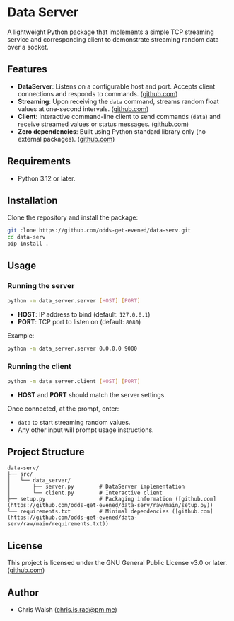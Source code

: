 # Data Server

A lightweight Python package that implements a simple TCP streaming service and corresponding client to demonstrate streaming random data over a socket.

## Features

* **DataServer**: Listens on a configurable host and port. Accepts client connections and responds to commands. ([github.com](https://github.com/odds-get-evened/data-serv/raw/main/src/data_server/server.py))
* **Streaming**: Upon receiving the `data` command, streams random float values at one-second intervals. ([github.com](https://github.com/odds-get-evened/data-serv/raw/main/src/data_server/server.py))
* **Client**: Interactive command-line client to send commands (`data`) and receive streamed values or status messages. ([github.com](https://github.com/odds-get-evened/data-serv/raw/main/src/data_server/client.py))
* **Zero dependencies**: Built using Python standard library only (no external packages). ([github.com](https://github.com/odds-get-evened/data-serv/raw/main/setup.py))

## Requirements

* Python 3.12 or later.

## Installation

Clone the repository and install the package:

```bash
git clone https://github.com/odds-get-evened/data-serv.git
cd data-serv
pip install .
```

## Usage

### Running the server

```bash
python -m data_server.server [HOST] [PORT]
```

* **HOST**: IP address to bind (default: `127.0.0.1`)
* **PORT**: TCP port to listen on (default: `8080`)

Example:

```bash
python -m data_server.server 0.0.0.0 9000
```

### Running the client

```bash
python -m data_server.client [HOST] [PORT]
```

* **HOST** and **PORT** should match the server settings.

Once connected, at the prompt, enter:

* `data` to start streaming random values.
* Any other input will prompt usage instructions.

## Project Structure

```
data-serv/
├── src/
│   └── data_server/
│       ├── server.py        # DataServer implementation
│       └── client.py        # Interactive client
├── setup.py                 # Packaging information ([github.com](https://github.com/odds-get-evened/data-serv/raw/main/setup.py))
└── requirements.txt         # Minimal dependencies ([github.com](https://github.com/odds-get-evened/data-serv/raw/main/requirements.txt))
```

## License

This project is licensed under the GNU General Public License v3.0 or later. ([github.com](https://github.com/odds-get-evened/data-serv/raw/main/setup.py))

## Author

* Chris Walsh ([chris.is.rad@pm.me](mailto:chris.is.rad@pm.me))
